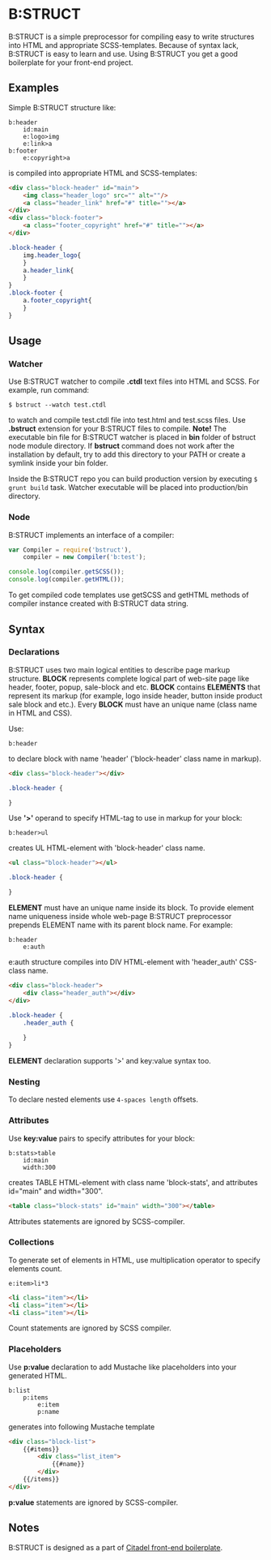# B:STRUCT

B:STRUCT is a simple preprocessor for compiling easy to write structures into HTML and appropriate SCSS-templates. Because of syntax lack, B:STRUCT is easy to learn and use. Using B:STRUCT you get a good boilerplate for your front-end project. 

## Examples

Simple B:STRUCT structure like:
```
b:header
    id:main
    e:logo>img
    e:link>a
b:footer
    e:copyright>a
```
is compiled into appropriate HTML and SCSS-templates:
```html
<div class="block-header" id="main">
    <img class="header_logo" src="" alt=""/>
    <a class="header_link" href="#" title=""></a>
</div>
<div class="block-footer">
    <a class="footer_copyright" href="#" title=""></a>
</div>
```

```scss
.block-header {
    img.header_logo{
    }
    a.header_link{
    }
}
.block-footer {
    a.footer_copyright{
    }
}
```

## Usage

### Watcher

Use B:STRUCT watcher to compile **.ctdl** text files into HTML and SCSS. For example, run command:
```.
$ bstruct --watch test.ctdl
```
to watch and compile test.ctdl file into test.html and test.scss files. Use **.bstruct** extension for your B:STRUCT files to compile.
**Note!** The executable bin file for B:STRUCT watcher is placed in **bin** folder of bstruct node module directory. If **bstruct** command does not work after the installation by default, try to add this directory to your PATH or create a symlink inside your bin folder.

Inside the B:STRUCT repo you can build production version by executing ``$ grunt build`` task. Watcher executable will be placed into production/bin directory.

### Node

B:STRUCT implements an interface of a compiler:
```javascript
var Compiler = require('bstruct'),
    compiler = new Compiler('b:test');

console.log(compiler.getSCSS());
console.log(compiler.getHTML());
```
To get compiled code templates use getSCSS and getHTML methods of compiler instance created with B:STRUCT data string.

## Syntax

### Declarations

B:STRUCT uses two main logical entities to describe page markup structure.
**BLOCK** represents complete logical part of web-site page like header, footer, popup, sale-block and etc. **BLOCK** contains **ELEMENTS** that represent its markup (for example, logo inside header, button inside product sale block and etc.).
Every **BLOCK** must have an unique name (class name in HTML and CSS). 

Use:
```
b:header
```
to declare block with name 'header' ('block-header' class name in markup).
```html
<div class="block-header"></div>
```
```scss
.block-header {

}
```

Use **'>'** operand to specify HTML-tag to use in markup for your block:
```
b:header>ul
```
creates UL HTML-element with 'block-header' class name.
```html
<ul class="block-header"></ul>
```
```scss
.block-header {

}
```

**ELEMENT** must have an unique name inside its block. To provide element name uniqueness inside whole web-page B:STRUCT preprocessor prepends ELEMENT name with its parent block name. For example:
```
b:header
    e:auth
```
e:auth structure compiles into DIV HTML-element with 'header_auth' CSS-class name.
```html
<div class="block-header">
    <div class="header_auth"></div>
</div>
```
```scss
.block-header {
    .header_auth {
    
    }
}
```

**ELEMENT** declaration supports '>' and key:value syntax too.

### Nesting

To declare nested elements use ``4-spaces length`` offsets.

### Attributes

Use **key:value** pairs to specify attributes for your block:
```
b:stats>table
    id:main
    width:300
```
creates TABLE HTML-element with class name 'block-stats', and attributes id="main" and width="300".
```html
<table class="block-stats" id="main" width="300"></table>
```
Attributes statements are ignored by SCSS-compiler.

### Collections

To generate set of elements in HTML, use multiplication operator to specify elements count. 
```
e:item>li*3
```
```html
<li class="item"></li>
<li class="item"></li>
<li class="item"></li>
```
Count statements are ignored by SCSS compiler.

### Placeholders

Use **p:value** declaration to add Mustache like placeholders into your generated HTML.
```
b:list
    p:items
        e:item
        p:name
```
generates into following Mustache template
```html
<div class="block-list">
    {{#items}}
        <div class="list_item">
            {{#name}}
        </div>
    {{/items}}
</div>
```
**p:value** statements are ignored by SCSS-compiler.

## Notes

B:STRUCT is designed as a part of [Citadel front-end boilerplate](https://github.com/ivan-bausov/citadel).
